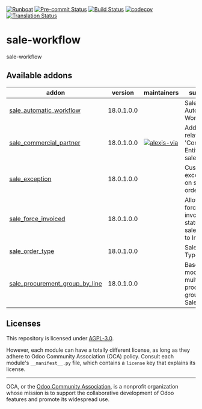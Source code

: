 
[![Runboat](https://img.shields.io/badge/runboat-Try%20me-875A7B.png)](https://runboat.odoo-community.org/builds?repo=OCA/sale-workflow&target_branch=18.0)
[![Pre-commit Status](https://github.com/OCA/sale-workflow/actions/workflows/pre-commit.yml/badge.svg?branch=18.0)](https://github.com/OCA/sale-workflow/actions/workflows/pre-commit.yml?query=branch%3A18.0)
[![Build Status](https://github.com/OCA/sale-workflow/actions/workflows/test.yml/badge.svg?branch=18.0)](https://github.com/OCA/sale-workflow/actions/workflows/test.yml?query=branch%3A18.0)
[![codecov](https://codecov.io/gh/OCA/sale-workflow/branch/18.0/graph/badge.svg)](https://codecov.io/gh/OCA/sale-workflow)
[![Translation Status](https://translation.odoo-community.org/widgets/sale-workflow-18-0/-/svg-badge.svg)](https://translation.odoo-community.org/engage/sale-workflow-18-0/?utm_source=widget)

<!-- /!\ do not modify above this line -->

# sale-workflow

sale-workflow

<!-- /!\ do not modify below this line -->

<!-- prettier-ignore-start -->

[//]: # (addons)

Available addons
----------------
addon | version | maintainers | summary
--- | --- | --- | ---
[sale_automatic_workflow](sale_automatic_workflow/) | 18.0.1.0.0 |  | Sale Automatic Workflow
[sale_commercial_partner](sale_commercial_partner/) | 18.0.1.0.0 | [![alexis-via](https://github.com/alexis-via.png?size=30px)](https://github.com/alexis-via) | Add stored related field 'Commercial Entity' on sale orders
[sale_exception](sale_exception/) | 18.0.1.0.0 |  | Custom exceptions on sale order
[sale_force_invoiced](sale_force_invoiced/) | 18.0.1.0.0 |  | Allows to force the invoice status of the sales order to Invoiced
[sale_order_type](sale_order_type/) | 18.0.1.0.0 |  | Sale Order Type
[sale_procurement_group_by_line](sale_procurement_group_by_line/) | 18.0.1.0.0 |  | Base module for multiple procurement group by Sale order

[//]: # (end addons)

<!-- prettier-ignore-end -->

## Licenses

This repository is licensed under [AGPL-3.0](LICENSE).

However, each module can have a totally different license, as long as they adhere to Odoo Community Association (OCA)
policy. Consult each module's `__manifest__.py` file, which contains a `license` key
that explains its license.

----
OCA, or the [Odoo Community Association](http://odoo-community.org/), is a nonprofit
organization whose mission is to support the collaborative development of Odoo features
and promote its widespread use.
